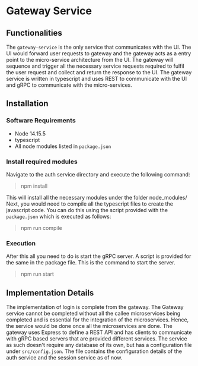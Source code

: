 # Gateway Service
## Functionalities
The `gateway-service` is the only service that communicates with the UI. The UI would forward user requests to gateway and the gateway acts as a entry point to the micro-service architecture from the UI. The gateway will sequence and trigger all the necessary service requests required to fulfil the user request and collect and return the response to the UI.
The gateway service is written in typescript and uses REST to communicate with the UI and gRPC to communicate with the micro-services.
## Installation
### Software Requirements
* Node 14.15.5
* typescript
* All node modules listed in `package.json`
### Install required modules
Navigate to the auth service directory and execute the following command:
> npm install

This will install all the necessary modules under the folder node_modules/
Next, you would need to compile all the typescript files to create the javascript code.
You can do this using the script provided with the `package.json` which is executed as follows:
> npm run compile
### Execution
After this all you need to do is start the gRPC server. A script is provided for the same in the package file. This is the command to start the server.
> npm run start

## Implementation Details
The implementation of login is complete from the gateway. The Gateway service cannot be completed without all the callee microservices being completed and is essential for the integration of the microservices. Hence, the service would be done once all the microservices are done.
The gateway uses Express to define a REST API and has clients to communicate with gRPC based servers that are provided different services.
The service as such doesn't require any database of its own, but has a configuration file under `src/config.json`. The file contains the configuration details of the auth service and the session service as of now.